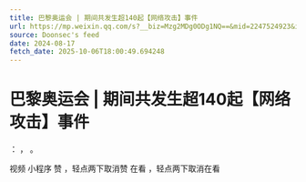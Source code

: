 ```yaml
---
title: 巴黎奥运会 | 期间共发生超140起【网络攻击】事件
url: https://mp.weixin.qq.com/s?__biz=Mzg2MDg0ODg1NQ==&mid=2247524923&idx=3&sn=a4b1b2fb19e74a425eb282cdd184e617
source: Doonsec's feed
date: 2024-08-17
fetch_date: 2025-10-06T18:00:49.694248
---
```


# 巴黎奥运会 | 期间共发生超140起【网络攻击】事件

：
，
。

视频
小程序
赞
，轻点两下取消赞
在看
，轻点两下取消在看